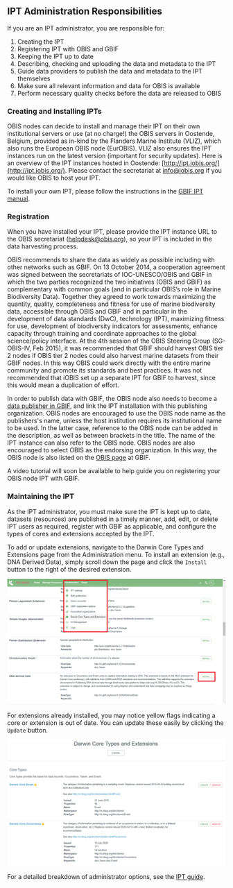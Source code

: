## IPT Administration Responsibilities

If you are an IPT administrator, you are responsible for:

1. Creating the IPT
2. Registering IPT with OBIS and GBIF
3. Keeping the IPT up to date
4. Describing, checking and uploading the data and metadata to the IPT
5. Guide data providers to publish the data and metadata to the IPT themselves
6. Make sure all relevant information and data for OBIS is available
7. Perform necessary quality checks before the data are released to OBIS

### Creating and Installing IPTs

OBIS nodes can decide to install and manage their IPT on their own institutional servers or use (at no charge!) the OBIS servers in Oostende, Belgium, provided as in-kind by the Flanders Marine Institute (VLIZ), which also runs the European OBIS node (EurOBIS). VLIZ also ensures the IPT instances run on the latest version (important for security updates). Here is an overview of the IPT instances hosted in Oostende: [http://ipt.iobis.org/](http://ipt.iobis.org/). Please contact the secretariat at info@iobis.org if you would like OBIS to host your IPT.

To install your own IPT, please follow the instructions in the [GBIF IPT manual](https://github.com/gbif/ipt/wiki/IPT2ManualNotes.wiki#getting-started-guide).

### Registration

When you have installed your IPT, please provide the IPT instance URL to the OBIS secretariat (helpdesk@obis.org), so your IPT is included in the data harvesting process.

OBIS recommends to share the data as widely as possible including with other networks such as GBIF. On 13 October 2014, a cooperation agreement was signed between the secretariats of IOC-UNESCO/OBIS and GBIF in which the two parties recognized the two initiatives (OBIS and GBIF) as complementary with common goals (and in particular OBIS’s role in Marine Biodiversity Data). Together they agreed to work towards maximizing the quantity, quality, completeness and fitness for use of marine biodiversity data, accessible through OBIS and GBIF and in particular in the development of data standards (DwC), technology (IPT), maximizing fitness for use, development of biodiversity indicators for assessments, enhance capacity through training and coordinate approaches to the global science/policy interface. At the 4th session of the OBIS Steering Group (SG-OBIS-IV, Feb 2015), it was recommended that GBIF should harvest OBIS tier 2 nodes if OBIS tier 2 nodes could also harvest marine datasets from their GBIF nodes. In this way OBIS could work directly with the entire marine community and promote its standards and best practices. It was not recommended that iOBIS set up a separate IPT for GBIF to harvest, since this would mean a duplication of effort.

In order to publish data with GBIF, the OBIS node also needs to become a [data publisher in GBIF](https://www.gbif.org/become-a-publisher), and link the IPT installation with this publishing organization. OBIS nodes are encouraged to use the OBIS node name as the publishers's name, unless the host institution requires its institutional name to be used. In the latter case, reference to the OBIS node can be added in the description, as well as between brackets in the title. The name of the IPT instance can also refer to the OBIS node. OBIS nodes are also encouraged to select OBIS as the endorsing organization. In this way, the OBIS node is also listed on the [OBIS page](https://www.gbif.org/participant/304) at GBIF.

A video tutorial will soon be available to help guide you on registering your OBIS node IPT with GBIF.

### Maintaining the IPT

As the IPT administrator, you must make sure the IPT is kept up to date, datasets (resources) are published in a timely manner, add, edit, or delete IPT users as required, register with GBIF as applicable, and configure the types of cores and extensions accepted by the IPT.

To add or update extensions, navigate to the Darwin Core Types and Extensions page from the Administration menu. To install an extension (e.g., DNA Derived Data), simply scroll down the page and click the `Install` button to the right of the desired extension.

![*Screenshot of IPT Admin page*](images/iptadmin-installex.png)

For extensions already installed, you may notice yellow flags indicating a core or extension is out of date. You can update these easily by clicking the `Update` button.

![*Screenshot demonstrating when core or extensions need to be updated*](images/iptadmin-core.png)

For a detailed breakdown of administrator options, see the [IPT guide](https://github.com/gbif/ipt/wiki/IPT2ManualAdministration.wiki#administration-menu).
